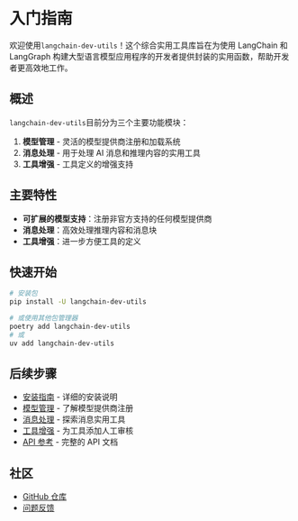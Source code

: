 # 入门指南

欢迎使用`langchain-dev-utils`！这个综合实用工具库旨在为使用 LangChain 和 LangGraph 构建大型语言模型应用程序的开发者提供封装的实用函数，帮助开发者更高效地工作。

## 概述

`langchain-dev-utils`目前分为三个主要功能模块：

1. **模型管理** - 灵活的模型提供商注册和加载系统
2. **消息处理** - 用于处理 AI 消息和推理内容的实用工具
3. **工具增强** - 工具定义的增强支持

## 主要特性

- **可扩展的模型支持**：注册非官方支持的任何模型提供商
- **消息处理**：高效处理推理内容和消息块
- **工具增强**：进一步方便工具的定义

## 快速开始

```bash
# 安装包
pip install -U langchain-dev-utils

# 或使用其他包管理器
poetry add langchain-dev-utils
# 或
uv add langchain-dev-utils
```

## 后续步骤

- [安装指南](./installation.md) - 详细的安装说明
- [模型管理](./model-management.md) - 了解模型提供商注册
- [消息处理](./message-processing.md) - 探索消息实用工具
- [工具增强](./tool-enhancement.md) - 为工具添加人工审核
- [API 参考](./api-reference.md) - 完整的 API 文档

## 社区

- [GitHub 仓库](https://github.com/TBice123123/langchain-dev-utils)
- [问题反馈](https://github.com/TBice123123/langchain-dev-utils/issues)

